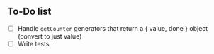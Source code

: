 ## To-Do list

- [ ] Handle `getCounter` generators that return a { value, done } object (convert to just value)
- [ ] Write tests
